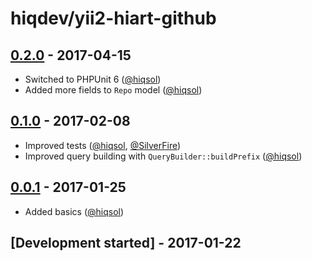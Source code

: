 # hiqdev/yii2-hiart-github

## [0.2.0] - 2017-04-15

- Switched to PHPUnit 6 ([@hiqsol])
- Added more fields to `Repo` model ([@hiqsol])

## [0.1.0] - 2017-02-08

- Improved tests ([@hiqsol], [@SilverFire])
- Improved query building with `QueryBuilder::buildPrefix` ([@hiqsol])

## [0.0.1] - 2017-01-25

- Added basics ([@hiqsol])

## [Development started] - 2017-01-22

[@hiqsol]: https://github.com/hiqsol
[sol@hiqdev.com]: https://github.com/hiqsol
[@SilverFire]: https://github.com/SilverFire
[d.naumenko.a@gmail.com]: https://github.com/SilverFire
[@tafid]: https://github.com/tafid
[andreyklochok@gmail.com]: https://github.com/tafid
[@BladeRoot]: https://github.com/BladeRoot
[bladeroot@gmail.com]: https://github.com/BladeRoot
[Under development]: https://github.com/hiqdev/yii2-hiart-github/compare/0.1.0...HEAD
[0.0.1]: https://github.com/hiqdev/yii2-hiart-github/releases/tag/0.0.1
[0.1.0]: https://github.com/hiqdev/yii2-hiart-github/compare/0.0.1...0.1.0
[0.2.0]: https://github.com/hiqdev/yii2-hiart-github/compare/0.1.0...0.2.0
